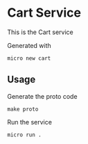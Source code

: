 # Cart Service

This is the Cart service

Generated with

```
micro new cart
```

## Usage

Generate the proto code

```
make proto
```

Run the service

```
micro run .
```